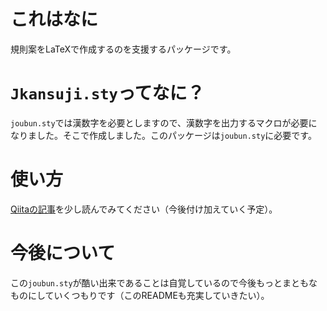 # これはなに
規則案をLaTeXで作成するのを支援するパッケージです。

# `Jkansuji.sty`ってなに？
`joubun.sty`では漢数字を必要としますので、漢数字を出力するマクロが必要になりました。そこで作成しました。このパッケージは`joubun.sty`に必要です。

# 使い方
[Qiitaの記事](https://qiita.com/puripuri2100/items/b094118849d6ae7b3a9e)を少し読んでみてください（今後付け加えていく予定）。

# 今後について
この`joubun.sty`が酷い出来であることは自覚しているので今後もっとまともなものにしていくつもりです（このREADMEも充実していきたい）。
